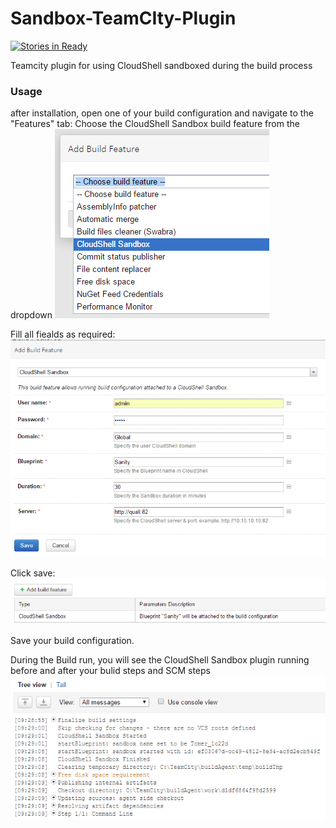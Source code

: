 # Sandbox-TeamCIty-Plugin

[![Stories in Ready](https://badge.waffle.io/QualiSystems/Sandbox-Jenkins-Plugin.svg?label=ready&title=Ready)](http://waffle.io/QualiSystems/Sandbox-Jenkins-Plugin)

Teamcity plugin for using CloudShell sandboxed during the build process

### Usage
after installation, open one of your build configuration and navigate to the "Features" tab:
Choose the CloudShell Sandbox build feature from the dropdown
![Alt text](pics/Screenshot_6.png?raw=true)

Fill all fiealds as required:
![Alt text](pics/Screenshot_7.png?raw=true)

Click save:
![Alt text](pics/Screenshot_8.png?raw=true)

Save your build configuration.

During the Build run, you will see the CloudShell Sandbox plugin running before and after your bulid steps and SCM steps
![Alt text](pics/Screenshot_9.png?raw=true)
